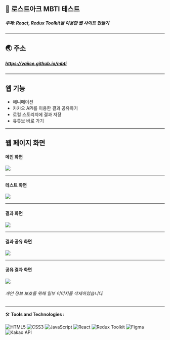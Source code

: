 ## 🎨 로스트아크 MBTI 테스트
##### 주제: React, Redux Toolkit을 이용한 웹 사이트 만들기

----

## 🌏 주소
##### <https://vaiice.github.io/mbti>

----

## 웹 기능

- 애니메이션
- 카카오 API를 이용한 결과 공유하기
- 로컬 스토리지에 결과 저장
- 유튜브 바로 가기

----

## 웹 페이지 화면
#### 메인 화면
![](https://github.com/VaIice/mbti/assets/141003473/f0a63a19-b6b5-468b-bb71-fe5dc2940a91)

---
#### 테스트 화면
![](https://github.com/VaIice/mbti/assets/141003473/1ce9f944-a588-4d66-8a11-2f14be83e3e2)

---
#### 결과 화면
![](https://github.com/VaIice/mbti/assets/141003473/e608d97a-ce5f-4865-a8d0-0c1a214fb27f)

---
#### 결과 공유 화면
![](https://github.com/VaIice/mbti/assets/141003473/c95dd864-b056-44fa-8237-f0340a4a2e12)

---
#### 공유 결과 화면
![](https://github.com/VaIice/mbti/assets/141003473/f817c7b0-1d04-4eb4-9e0a-3a377a216712)

###### 개인 정보 보호를 위해 일부 이미지를 삭제하였습니다.

----
🛠️ **Tools and Technologies :** <br><br>
![HTML5](https://img.shields.io/badge/HTML5-%23E34F26.svg?&style=for-the-badge&logo=html5&logoColor=white)
![CSS3](https://img.shields.io/badge/-CSS3-1572B6?logo=css3&logoColor=white&style=for-the-badge)
![JavaScript](https://img.shields.io/badge/JavaScript-%23F7DF1E.svg?&style=for-the-badge&logo=javascript&logoColor=black)
![React](https://img.shields.io/badge/React-%2361DAFB.svg?&style=for-the-badge&logo=react&logoColor=white)
![Redux Toolkit](https://img.shields.io/badge/Redux_Toolkit-%23834383.svg?style=for-the-badge&logo=redux&logoColor=white)
![Figma](https://img.shields.io/badge/-Figma-F24E1E?logo=Figma&logoColor=white&style=for-the-badge)
![Kakao API](https://img.shields.io/badge/Kakao_API-%23FFEB00.svg?style=for-the-badge&logo=kakao&logoColor=black)
